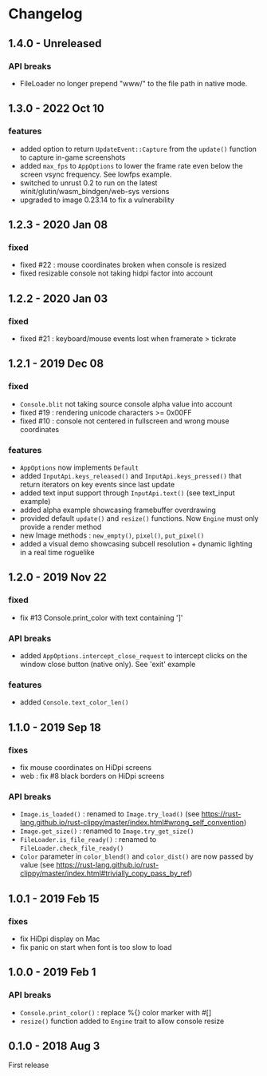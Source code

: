 # Changelog

## 1.4.0 - Unreleased
### API breaks
* FileLoader no longer prepend "www/" to the file path in native mode.

## 1.3.0 - 2022 Oct 10
### features
* added option to return `UpdateEvent::Capture` from the `update()` function to capture in-game screenshots
* added `max_fps` to `AppOptions` to lower the frame rate even below the screen vsync frequency. See lowfps example.
* switched to unrust 0.2 to run on the latest winit/glutin/wasm_bindgen/web-sys versions
* upgraded to image 0.23.14 to fix a vulnerability

## 1.2.3 - 2020 Jan 08
### fixed
* fixed #22 : mouse coordinates broken when console is resized
* fixed resizable console not taking hidpi factor into account

## 1.2.2 - 2020 Jan 03
### fixed
* fixed #21 : keyboard/mouse events lost when framerate > tickrate

## 1.2.1 - 2019 Dec 08
### fixed
* `Console.blit` not taking source console alpha value into account
* fixed #19 : rendering unicode characters >= 0x00FF
* fixed #10 : console not centered in fullscreen and wrong mouse coordinates
### features
* `AppOptions` now implements `Default`
* added `InputApi.keys_released()` and `InputApi.keys_pressed()` that return iterators on key events since last update
* added text input support through `InputApi.text()` (see text_input example)
* added alpha example showcasing framebuffer overdrawing
* provided default `update()` and `resize()` functions. Now `Engine` must only provide a render method
* new Image methods : `new_empty()`, `pixel()`, `put_pixel()`
* added a visual demo showcasing subcell resolution + dynamic lighting in a real time roguelike

## 1.2.0 - 2019 Nov 22
### fixed
* fix #13 Console.print_color with text containing ']'
### API breaks
* added `AppOptions.intercept_close_request` to intercept clicks on the window close button (native only). See 'exit' example
### features
* added `Console.text_color_len()`

## 1.1.0 - 2019 Sep 18
### fixes
* fix mouse coordinates on HiDpi screens
* web : fix #8 black borders on HiDpi screens
### API breaks
* `Image.is_loaded()` : renamed to `Image.try_load()` (see https://rust-lang.github.io/rust-clippy/master/index.html#wrong_self_convention)
* `Image.get_size()` : renamed to `Image.try_get_size()`
* `FileLoader.is_file_ready()` : renamed to `FileLoader.check_file_ready()`
* `Color` parameter in `color_blend()` and `color_dist()` are now passed by value (see https://rust-lang.github.io/rust-clippy/master/index.html#trivially_copy_pass_by_ref)

## 1.0.1 - 2019 Feb 15
### fixes
* fix HiDpi display on Mac
* fix panic on start when font is too slow to load

## 1.0.0 - 2019 Feb 1
### API breaks
* `Console.print_color()` : replace %{} color marker with #[]
* `resize()` function added to `Engine` trait to allow console resize

## 0.1.0 - 2018 Aug 3
First release
